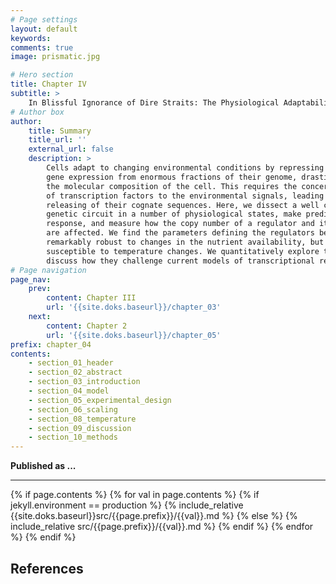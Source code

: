 ```yaml
---
# Page settings
layout: default
keywords:
comments: true
image: prismatic.jpg

# Hero section
title: Chapter IV
subtitle: > 
    In Blissful Ignorance of Dire Straits: The Physiological Adaptability of a Simple Genetic Circuit 
# Author box
author:
    title: Summary
    title_url: ''
    external_url: false
    description: >
        Cells adapt to changing environmental conditions by repressing or activating
        gene expression from enormous fractions of their genome, drastically changing
        the molecular composition of the cell. This requires the concerted adaptation
        of transcription factors to the environmental signals, leading to binding or
        releasing of their cognate sequences. Here, we dissect a well characterized
        genetic circuit in a number of physiological states, make predictions of the
        response, and measure how the copy number of a regulator and its gene target
        are affected. We find the parameters defining the regulators behavior are
        remarkably robust to changes in the nutrient availability, but are 
        susceptible to temperature changes. We quantitatively explore these two effects and
        discuss how they challenge current models of transcriptional regulation.
# Page navigation
page_nav:
    prev:
        content: Chapter III
        url: '{{site.doks.baseurl}}/chapter_03'
    next:
        content: Chapter 2
        url: '{{site.doks.baseurl}}/chapter_05'
prefix: chapter_04
contents:
    - section_01_header
    - section_02_abstract
    - section_03_introduction
    - section_04_model
    - section_05_experimental_design
    - section_06_scaling
    - section_08_temperature
    - section_09_discussion
    - section_10_methods
---
```


**Published as ...**
<hr/>
{% if page.contents %}
{% for val in page.contents %}
{% if jekyll.environment == production %}
{% include_relative {{site.doks.baseurl}}src/{{page.prefix}}/{{val}}.md %}
{% else %}
{% include_relative src/{{page.prefix}}/{{val}}.md %}
{% endif %}
{% endfor %}
{% endif %}


## References